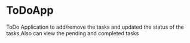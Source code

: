 # ToDoApp
ToDo Application to add/remove the tasks and updated the status of the tasks,Also  can view the  pending and completed tasks
